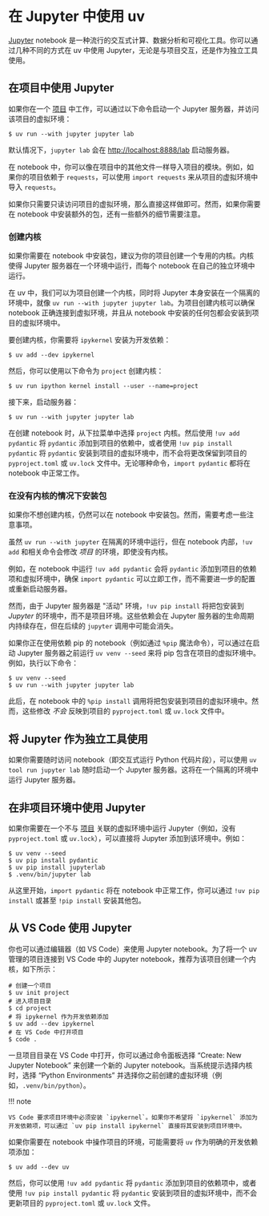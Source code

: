 # 在 Jupyter 中使用 uv

[Jupyter](https://jupyter.org/) notebook 是一种流行的交互式计算、数据分析和可视化工具。你可以通过几种不同的方式在 uv 中使用 Jupyter，无论是与项目交互，还是作为独立工具使用。

## 在项目中使用 Jupyter

如果你在一个 [项目](../../concepts/projects/index.md) 中工作，可以通过以下命令启动一个 Jupyter 服务器，并访问该项目的虚拟环境：

```console
$ uv run --with jupyter jupyter lab
```

默认情况下，`jupyter lab` 会在 [http://localhost:8888/lab](http://localhost:8888/lab) 启动服务器。

在 notebook 中，你可以像在项目中的其他文件一样导入项目的模块。例如，如果你的项目依赖于 `requests`，可以使用 `import requests` 来从项目的虚拟环境中导入 `requests`。

如果你只需要只读访问项目的虚拟环境，那么直接这样做即可。然而，如果你需要在 notebook 中安装额外的包，还有一些额外的细节需要注意。

### 创建内核

如果你需要在 notebook 中安装包，建议为你的项目创建一个专用的内核。内核使得 Jupyter 服务器在一个环境中运行，而每个 notebook 在自己的独立环境中运行。

在 uv 中，我们可以为项目创建一个内核，同时将 Jupyter 本身安装在一个隔离的环境中，就像 `uv run --with jupyter jupyter lab`。为项目创建内核可以确保 notebook 正确连接到虚拟环境，并且从 notebook 中安装的任何包都会安装到项目的虚拟环境中。

要创建内核，你需要将 `ipykernel` 安装为开发依赖：

```console
$ uv add --dev ipykernel
```

然后，你可以使用以下命令为 `project` 创建内核：

```console
$ uv run ipython kernel install --user --name=project
```

接下来，启动服务器：

```console
$ uv run --with jupyter jupyter lab
```

在创建 notebook 时，从下拉菜单中选择 `project` 内核。然后使用 `!uv add pydantic` 将 `pydantic` 添加到项目的依赖中，或者使用 `!uv pip install pydantic` 将 `pydantic` 安装到项目的虚拟环境中，而不会将更改保留到项目的 `pyproject.toml` 或 `uv.lock` 文件中。无论哪种命令，`import pydantic` 都将在 notebook 中正常工作。

### 在没有内核的情况下安装包

如果你不想创建内核，仍然可以在 notebook 中安装包。然而，需要考虑一些注意事项。

虽然 `uv run --with jupyter` 在隔离的环境中运行，但在 notebook 内部，`!uv add` 和相关命令会修改 _项目_ 的环境，即使没有内核。

例如，在 notebook 中运行 `!uv add pydantic` 会将 `pydantic` 添加到项目的依赖项和虚拟环境中，确保 `import pydantic` 可以立即工作，而不需要进一步的配置或重新启动服务器。

然而，由于 Jupyter 服务器是 "活动" 环境，`!uv pip install` 将把包安装到 _Jupyter_ 的环境中，而不是项目环境。这些依赖会在 Jupyter 服务器的生命周期内持续存在，但在后续的 `jupyter` 调用中可能会消失。

如果你正在使用依赖 pip 的 notebook（例如通过 `%pip` 魔法命令），可以通过在启动 Jupyter 服务器之前运行 `uv venv --seed` 来将 pip 包含在项目的虚拟环境中。例如，执行以下命令：

```console
$ uv venv --seed
$ uv run --with jupyter jupyter lab
```

此后，在 notebook 中的 `%pip install` 调用将把包安装到项目的虚拟环境中。然而，这些修改 _不会_ 反映到项目的 `pyproject.toml` 或 `uv.lock` 文件中。

## 将 Jupyter 作为独立工具使用

如果你需要随时访问 notebook（即交互式运行 Python 代码片段），可以使用 `uv tool run jupyter lab` 随时启动一个 Jupyter 服务器。这将在一个隔离的环境中运行 Jupyter 服务器。

## 在非项目环境中使用 Jupyter

如果你需要在一个不与 [项目](../../concepts/projects/index.md) 关联的虚拟环境中运行 Jupyter（例如，没有 `pyproject.toml` 或 `uv.lock`），可以直接将 Jupyter 添加到该环境中。例如：

```console
$ uv venv --seed
$ uv pip install pydantic
$ uv pip install jupyterlab
$ .venv/bin/jupyter lab
```

从这里开始，`import pydantic` 将在 notebook 中正常工作，你可以通过 `!uv pip install` 或甚至 `!pip install` 安装其他包。

## 从 VS Code 使用 Jupyter

你也可以通过编辑器（如 VS Code）来使用 Jupyter notebook。为了将一个 uv 管理的项目连接到 VS Code 中的 Jupyter notebook，推荐为该项目创建一个内核，如下所示：

```console
# 创建一个项目
$ uv init project
# 进入项目目录
$ cd project
# 将 ipykernel 作为开发依赖添加
$ uv add --dev ipykernel
# 在 VS Code 中打开项目
$ code .
```

一旦项目目录在 VS Code 中打开，你可以通过命令面板选择 “Create: New Jupyter Notebook” 来创建一个新的 Jupyter notebook。当系统提示选择内核时，选择 “Python Environments” 并选择你之前创建的虚拟环境（例如，`.venv/bin/python`）。

!!! note

    VS Code 要求项目环境中必须安装 `ipykernel`。如果你不希望将 `ipykernel` 添加为开发依赖项，可以通过 `uv pip install ipykernel` 直接将其安装到项目环境中。

如果你需要在 notebook 中操作项目的环境，可能需要将 `uv` 作为明确的开发依赖项添加：

```console
$ uv add --dev uv
```

然后，你可以使用 `!uv add pydantic` 将 `pydantic` 添加到项目的依赖项中，或者使用 `!uv pip install pydantic` 将 `pydantic` 安装到项目的虚拟环境中，而不会更新项目的 `pyproject.toml` 或 `uv.lock` 文件。
